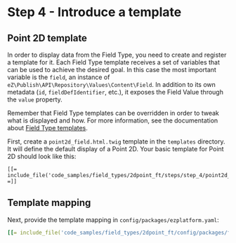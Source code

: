 # Step 4 - Introduce a template

## Point 2D template

In order to display data from the Field Type, you need to create and register a template for it.
Each Field Type template receives a set of variables that can be used to achieve the desired goal.
In this case the most important variable is the `field`, an instance of `eZ\Publish\API\Repository\Values\Content\Field`.
In addition to its own metadata (`id`, `fieldDefIdentifier`, etc.), it exposes the Field Value through the `value` property.

Remember that Field Type templates can be overridden in order to tweak what is displayed and how.
For more information, see the documentation about [Field Type templates](../../api/field_type_form_and_template.md#content-view-templates).

First, create a `point2d_field.html.twig` template in the `templates` directory.
It will define the default display of a Point 2D.
Your basic template for Point 2D should look like this:

```html+twig
[[= include_file('code_samples/field_types/2dpoint_ft/steps/step_4/point2d_field.html.twig') =]]
```

## Template mapping

Next, provide the template mapping in `config/packages/ezplatform.yaml`:

```yaml
[[= include_file('code_samples/field_types/2dpoint_ft/config/packages/field_templates.yaml', 0, 5) =]]
```
